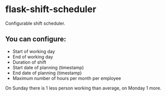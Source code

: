 # flask-shift-scheduler
Configurable shift scheduler.

## You can configure:
- Start of working day
- End of working day
- Duration of shift
- Start date of planning (timestamp)
- End date of planning (timestamp)
- Maximum number of hours per month per employee

On Sunday there is 1 less person working than average, on Monday 1 more.
